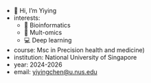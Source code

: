 - 👋 Hi, I’m Yiying
- interests:
  - 🧩 Bioinformatics 
  - 🧠 Mult-omics
  - 💻 Deep learning
- course: Msc in Precision health and medicine)
- institution: National University of Singapore
- year: 2024-2026
- email: yiyingchen@u.nus.edu

<!---
yy-ch/yy-ch is a ✨ special ✨ repository because its `README.md` (this file) appears on your GitHub profile.
You can click the Preview link to take a look at your changes.
--->
